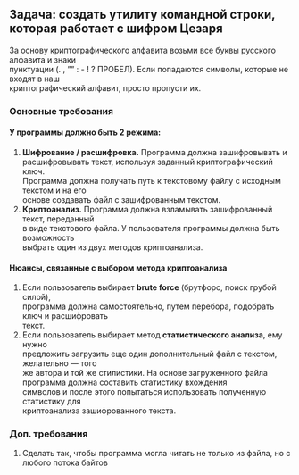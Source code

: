 ## Задача: создать утилиту командной строки, которая работает с шифром Цезаря

За основу криптографического алфавита возьми все буквы русского алфавита и знаки  
пунктуации (. , ”” : - ! ? ПРОБЕЛ). Если попадаются символы, которые не входят в наш  
криптографический алфавит, просто пропусти их.  

### Основные требования  
#### У программы должно быть **2** режима:  
1. **Шифрование / расшифровка.** Программа должна зашифровывать и  
расшифровывать текст, используя заданный криптографический ключ.  
Программа должна получать путь к текстовому файлу с исходным текстом и на его  
основе создавать файл с зашифрованным текстом.  
2. **Криптоанализ.** Программа должна взламывать зашифрованный текст, переданный  
в виде текстового файла. У пользователя программы должна быть возможность  
выбрать один из двух методов криптоанализа. 

#### Нюансы, связанные с выбором метода криптоанализа  
1. Если пользователь выбирает **brute force** (брутфорс, поиск грубой силой),  
программа должна самостоятельно, путем перебора, подобрать ключ и расшифровать  
текст. 
2. Если пользователь выбирает метод **статистического анализа**, ему нужно  
предложить загрузить еще один дополнительный файл с текстом, желательно — того  
же автора и той же стилистики.
На основе загруженного файла программа должна составить статистику вхождения  
символов и после этого попытаться использовать полученную статистику для  
криптоанализа зашифрованного текста.

### Доп. требования
1. Сделать так, чтобы программа могла читать не только из файла, но с любого потока байтов